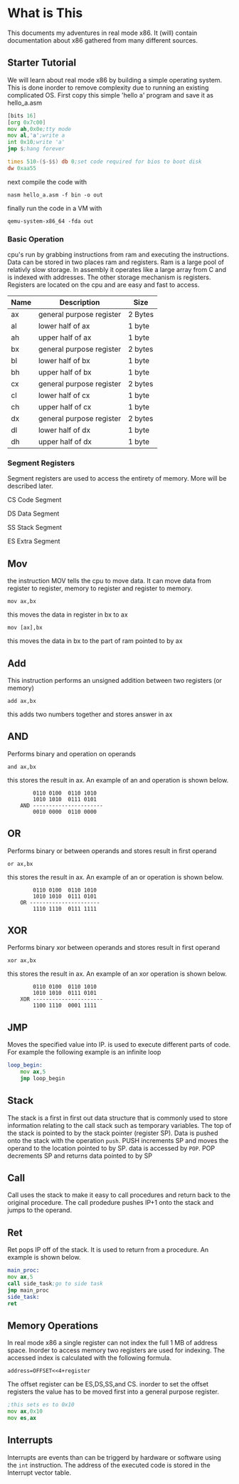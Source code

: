 # What is This
This documents my adventures in real mode x86. It (will) contain 
documentation about x86 gathered from many different sources.
## Starter Tutorial
We will learn about real mode x86 by building a simple operating system.
This is done inorder to remove complexity due to running an existing 
complicated OS. 
First copy this simple 'hello a' program and save it as hello_a.asm
```asm
[bits 16]
[org 0x7c00]
mov ah,0x0e;tty mode
mov al,'a';write a
int 0x10;write 'a'
jmp $;hang forever

times 510-($-$$) db 0;set code required for bios to boot disk
dw 0xaa55
```
next compile the code with 

```nasm hello_a.asm -f bin -o out```

finally run the code in a VM with

```qemu-system-x86_64 -fda out```
### Basic Operation
cpu's run by grabbing instructions from ram and executing the
instructions. Data can be stored in two places ram and registers.
Ram is a large pool of relativly slow storage. In assembly it 
operates like a large array from C and is indexed with addresses.
The other storage mechanism is registers. Registers are located on
the cpu and are easy and fast to access. 

| Name   | Description               | Size     |
|--------|---------------------------|----------|
| ax     | general purpose register  | 2 Bytes  |
| al     | lower half of ax          | 1 byte   |
| ah     | upper half of ax          | 1 byte   |
| bx     | general purpose register  | 2 bytes  |
| bl     | lower half of bx          | 1 byte   |
| bh     | upper half of bx          | 1 byte   |
| cx     | general purpose register  | 2 bytes  | 
| cl     | lower half of cx          | 1 byte   |
| ch     | upper half of cx          | 1 byte   |
| dx     | general purpose register  | 2 bytes  | 
| dl     | lower half of dx          | 1 byte   |
| dh     | upper half of dx          | 1 byte   |

### Segment Registers
Segment registers are used to access the entirety of memory. More will be described later.

CS Code Segment

DS Data Segment

SS Stack Segment

ES Extra Segment

## Mov
the instruction MOV tells the cpu to move data. It can move data from register to register, memory to register and register to memory.

```mov ax,bx```

this moves the data in register in bx to ax

```mov [ax],bx```

this moves the data in bx to the part of ram pointed to by ax

## Add
This instruction performs an unsigned addition between two registers (or memory)

```add ax,bx```

this adds two numbers together and stores answer in ax

## AND
Performs binary and operation on operands

```and ax,bx```

this stores the result in ax. An example of an and operation is shown
below.

```
        0110 0100  0110 1010
        1010 1010  0111 0101
    AND ----------------------
        0010 0000  0110 0000
```

## OR

Performs binary or between operands and stores result in first operand

```or ax,bx```

this stores the result in ax. An example of an or operation is shown
below.

```
        0110 0100  0110 1010
        1010 1010  0111 0101
    OR ----------------------
        1110 1110  0111 1111
```

## XOR

Performs binary xor between operands and stores result in first operand

```xor ax,bx```

this stores the result in ax. An example of an xor operation is shown
below.

```
        0110 0100  0110 1010
        1010 1010  0111 0101
    XOR ----------------------
        1100 1110  0001 1111
```


## JMP

Moves the specified value into IP. is used to execute different parts of 
code. For example the following example is an infinite loop
```asm
loop_begin:
    mov ax,5
    jmp loop_begin
```

## Stack
The stack is a first in first out data structure that is commonly
used to store information relating to the call stack such as temporary
variables. The top of the stack is pointed to by the stack pointer 
(register SP). Data is pushed onto the stack with the operation 
```push```. PUSH increments SP and moves the operand to the location
pointed to by SP. data is accessed by ```POP```. POP decrements SP and
returns data pointed to by SP

## Call
Call uses the stack to make it easy to call procedures and return back to the original procedure. The call prodedure pushes IP+1 onto the stack
and jumps to the operand.

## Ret
Ret pops IP off of the stack. It is used to return from a procedure. An 
example is shown below.

```asm
main_proc:
mov ax,5
call side_task;go to side task
jmp main_proc
side_task:
ret
```

## Memory Operations

In real mode x86 a single register can not index the full 1 MB of address
space. Inorder to access memory two registers are used for indexing.
The accessed index is calculated with the following formula.

```
address=OFFSET<<4+register
```
The offset register can be ES,DS,SS,and CS.
inorder to set the offset registers the value has to be moved first into
a general purpose register.
```asm
;this sets es to 0x10
mov ax,0x10
mov es,ax
```
## Interrupts

Interrupts are events than can be triggerd by hardware or software using
the ```int``` instruction. The address of the executed code is stored in the Interrupt vector table. 
